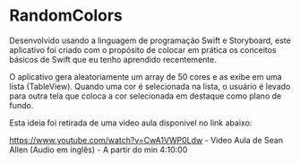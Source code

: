 # RandomColors

Desenvolvido usando a linguagem de programação Swift e Storyboard, este aplicativo foi criado com o propósito de colocar em prática os conceitos básicos de Swift que eu tenho aprendido recentemente. 

O aplicativo gera aleatoriamente um array de 50 cores e as exibe em uma lista (TableView). Quando uma cor é selecionada na lista, o usuário é levado para outra tela que coloca a cor selecionada em destaque como plano de fundo. 

Esta ideia foi retirada de uma video aula disponivel no link abaixo:

https://www.youtube.com/watch?v=CwA1VWP0Ldw - Video Aula de Sean Allen (Audio em inglês) - A partir do min 4:10:00
